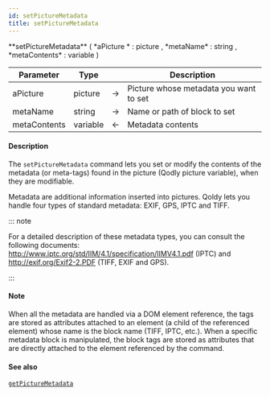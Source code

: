 ```yaml
---
id: setPictureMetadata
title: setPictureMetadata
---
```



<!-- REF #_command_.setPictureMetadata.Syntax -->**setPictureMetadata** ( *aPicture * : picture , *metaName* : string , *metaContents* : variable )<!-- END REF -->


<!-- REF #_command_.setPictureMetadata.Params -->
|Parameter|Type||Description|
|---------|--- |:---:|------|
|aPicture|picture|->|Picture whose metadata you want to set|
|metaName|string|->|Name or path of block to set|
|metaContents|variable|<-|Metadata contents|
<!-- END REF -->

#### Description

The `setPictureMetadata` command <!-- REF #_command_.setPictureMetadata.Summary -->lets you set or modify the contents of the metadata (or meta-tags) found in the picture (Qodly picture variable), when they are modifiable<!-- END REF -->.

Metadata are additional information inserted into pictures. Qoldy lets you handle four types of standard metadata: EXIF, GPS, IPTC and TIFF.

::: note

For a detailed description of these metadata types, you can consult the following documents: http://www.iptc.org/std/IIM/4.1/specification/IIMV4.1.pdf (IPTC) and http://exif.org/Exif2-2.PDF (TIFF, EXIF and GPS).

:::

#### Note

When all the metadata are handled via a DOM element reference, the tags are stored as attributes attached to an element (a child of the referenced element) whose name is the block name (TIFF, IPTC, etc.). When a specific metadata block is manipulated, the block tags are stored as attributes that are directly attached to the element referenced by the command.

#### See also

[`getPictureMetadata`](getPictureMetadata.md)
